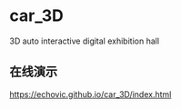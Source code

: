 # car_3D
3D auto interactive digital exhibition hall
## 在线演示
https://echovic.github.io/car_3D/index.html
